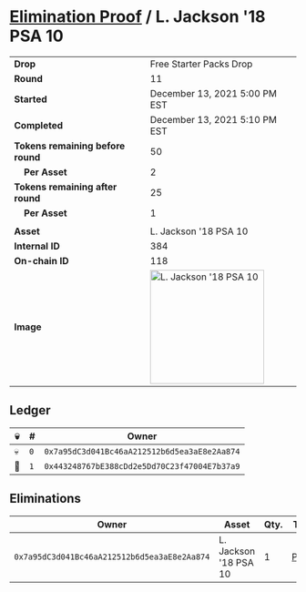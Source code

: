 # [Elimination Proof](./readme.md) / L. Jackson &#039;18 PSA 10

|||
|---|---|
| **Drop** | Free Starter Packs Drop |
| **Round** | 11 |
| **Started** | December 13, 2021 5:00 PM EST |
| **Completed** | December 13, 2021 5:10 PM EST |
| **Tokens remaining before round** | 50 |
| **&nbsp;&nbsp;&nbsp;&nbsp;Per Asset** | 2 |
| **Tokens remaining after round** | 25 |
| **&nbsp;&nbsp;&nbsp;&nbsp;Per Asset** | 1 |
| | |
| **Asset** | L. Jackson &#039;18 PSA 10 |
| **Internal ID** | 384 |
| **On-chain ID** | 118 |
| **Image** | <img src="https://tcdn.blokpax.com/95048cbb-7e86-4751-add8-e3118eaf3c05/bad91a3c439f741a307978efe67773f31c6bbe163a8b87baec487b263603e1e5.jpg" height="200" alt="L. Jackson &#039;18 PSA 10" /> |

## Ledger

| 💀 | # | Owner |
| --- | --- | --- |
| 💀 | `0` | `0x7a95dC3d041Bc46aA212512b6d5ea3aE8e2Aa874` |
| 👑 | `1` | `0x443248767bE388cDd2e5Dd70C23f47004E7b37a9` |


## Eliminations

| Owner | Asset | Qty. | Transaction |
| --- | --- | --- | --- |
| `0x7a95dC3d041Bc46aA212512b6d5ea3aE8e2Aa874` | L. Jackson '18 PSA 10 | 1 | [Polygonscan](https://polygonscan.com/tx/0x1613632088eecafb1dc7c032d19f251a2944217afdbe5290f1c05e3cd61144e6) |
